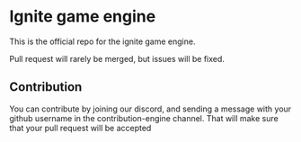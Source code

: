 # Ignite game engine

This is the official repo for the ignite game engine.

Pull request will rarely be merged, but issues will be fixed.

## Contribution

You can contribute by joining our discord, and sending a message with your github username in the contribution-engine channel.
That will make sure that your pull request will be accepted